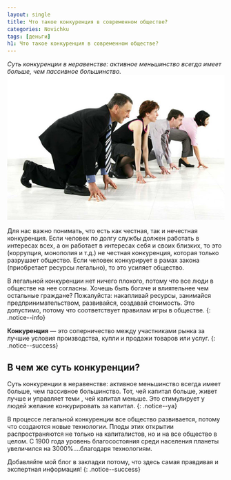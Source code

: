 ```yaml
---
layout: single
title: Что такое конкуренция в современном обществе?
categories: Novichku
tags: [деньги]
h1: Что такое конкуренция в современном обществе?
---
```

*Суть конкуренции в неравенстве: активное меньшинство всегда имеет больше, чем пассивное большинство.*
![money](/assets/images/novichku/bib/money_179.jpg)



Для нас важно понимать, что есть как честная, так и нечестная конкуренция. Если человек по долгу службы должен работать в интересах всех, а он работает в интересах себя и своих близких, то это (коррупция, монополия и т.д.) не честная конкуренция, которая только разрушает общество. Если человек конкурирует в рамах закона (приобретает ресурсы легально), то это усиляет общество.

В	легальной конкуренции нет ничего плохого, потому что все люди в обществе на нее согласны. Хочешь быть богаче и влиятельнее чем остальные граждане? Пожалуйста: накапливай ресурсы, занимайся предпринимательством, развивайся, создавай стоимость. Это допустимо, потому что соответствует правилам игры в обществе.
{: .notice--info}


**Конкуренция** — это соперничество между участниками рынка за лучшие условия производства, купли и продажи товаров или услуг.
{: .notice--success}

## В	чем же суть конкуренции?

Суть конкуренции в неравенстве: активное меньшинство всегда имеет больше, чем пассивное большинство. Тот, чей капитал больше, живет лучше и управляет теми , чей капитал меньше. Это стимулирует у людей желание конкурировать за капитал.
 {: .notice--ya}
 
В	процессе легальной конкуренции все общество развивается, потому что создаются новые технологии. Плоды этих открытии распространяются не только на капиталистов, но и на все общество в целом. С 1900 года уровень благосостояния среди населения планеты увеличился на 3000%....благодаря технологиям.



Добавляйте мой блог в закладки потому, что здесь самая правдивая и экспертная информация!
{: .notice--success}